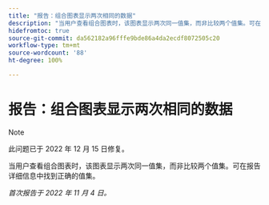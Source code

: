 ```yaml
---
title: "报告：组合图表显示两次相同的数据"
description: "当用户查看组合图表时，该图表显示两次同一值集，而非比较两个值集。可在报告详细信息中找到正确的值集。"
hidefromtoc: true
source-git-commit: da562182a96fffe9bde86a4da2ecdf8072505c20
workflow-type: tm+mt
source-wordcount: '88'
ht-degree: 100%

---
```



# 报告：组合图表显示两次相同的数据

>[!NOTE]
>
>此问题已于 2022 年 12 月 15 日修复。

当用户查看组合图表时，该图表显示两次同一值集，而非比较两个值集。可在报告详细信息中找到正确的值集。

_首次报告于 2022 年 11 月 4 日。_

